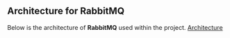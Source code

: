 ## Architecture for **RabbitMQ**

Below is the architecture of **RabbitMQ** used within the project.
[Architecture](./asset/rabbitmq.png)

